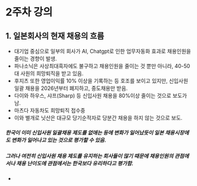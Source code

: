 # 2주차 강의
## 1. 일본회사의 현재 채용의 흐름
- 대기업 중심으로 일부의 회사가 AI, Chatgpt로 인한 업무자동화 효과로 채용인원을 줄이는 경향이 발생.
- 파나소닉은 사상최대흑자에도 불구하고 채용인원을 줄이는 것 뿐만 아니라, 40-50대 사원의 희망퇴직을 받고 있음.
- 후지츠 또한 영업이익률 10% 이상을 기록하는 등 호조를 보이고 있지만, 신입사원 일괄 채용을 2026년부터 폐지하고, 중도채용만 받음.
- 다이와 하우스, 샤프(Sharp) 등 신입사원 채용을 80%이상 줄이는 것으로 보도가 남.
- 마츠다 자동차도 희망퇴직 접수중
- 이와 별개로 닛산은 대규모 당기순적자로 당분간 채용을 하지 않는 것으로 보도.
##### 한국이 이미 신입사원 일괄채용 제도를 없애는 등에 변화가 일어났듯이 일본 채용시장에도 변화가 일어나고 있는 것으로 평가할 수 있음.
##### 그러나 여전히 신입사원 채용 제도를 유지하는 회사들이 많기 때문에 채용인원의 관점에서나 채용 난이도에 관점에서는 한국보다 유리하다고 평가함.
- 

